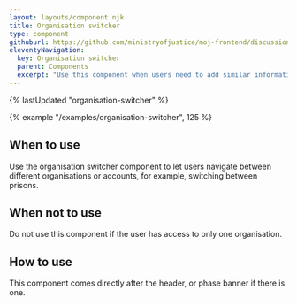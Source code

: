 ```yaml
---
layout: layouts/component.njk
title: Organisation switcher
type: component
githuburl: https://github.com/ministryofjustice/moj-frontend/discussions/239
eleventyNavigation:
  key: Organisation switcher
  parent: Components
  excerpt: "Use this component when users need to add similar information a couple of times, such as several names for a single application."
---
```


{% lastUpdated "organisation-switcher" %}

{% example "/examples/organisation-switcher", 125 %}

## When to use

Use the organisation switcher component to let users navigate between different organisations or accounts, for example, switching between prisons.

## When not to use

Do not use this component if the user has access to only one organisation.

## How to use

This component comes directly after the header, or phase banner if there is one.
